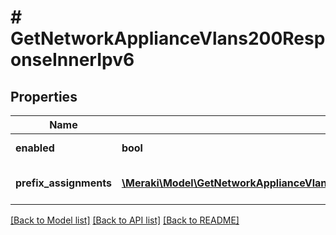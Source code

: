 # # GetNetworkApplianceVlans200ResponseInnerIpv6

## Properties

Name | Type | Description | Notes
------------ | ------------- | ------------- | -------------
**enabled** | **bool** | Enable IPv6 on VLAN | [optional]
**prefix_assignments** | [**\Meraki\Model\GetNetworkApplianceVlans200ResponseInnerIpv6PrefixAssignmentsInner[]**](GetNetworkApplianceVlans200ResponseInnerIpv6PrefixAssignmentsInner.md) | Prefix assignments on the VLAN | [optional]

[[Back to Model list]](../../README.md#models) [[Back to API list]](../../README.md#endpoints) [[Back to README]](../../README.md)
